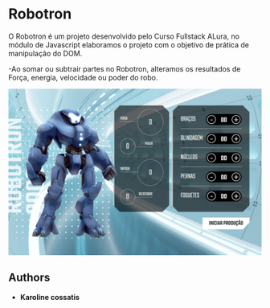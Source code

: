 # Robotron
O Robotron é um projeto desenvolvido pelo Curso Fullstack ALura,  no módulo de Javascript elaboramos o projeto com o objetivo de prática de manipulação do DOM.

-Ao somar ou subtrair partes no Robotron, alteramos os resultados de Força, energia, velocidade ou poder do robo.  



![Homepage image](https://github.com/karolcossatis/Robotron-/blob/master/Robotron_Print.png)




  ## Authors

  * **Karoline cossatis** 
